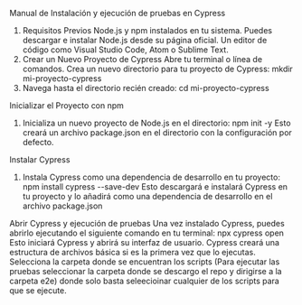 Manual de Instalación y ejecución de pruebas en Cypress

 1. Requisitos Previos
Node.js y npm instalados en tu sistema. Puedes descargar e instalar Node.js desde su página oficial.
Un editor de código como Visual Studio Code, Atom o Sublime Text.
 2. Crear un Nuevo Proyecto de Cypress
Abre tu terminal o línea de comandos.
Crea un nuevo directorio para tu proyecto de Cypress:
mkdir mi-proyecto-cypress
 3. Navega hasta el directorio recién creado:
cd mi-proyecto-cypress

Inicializar el Proyecto con npm
 1. Inicializa un nuevo proyecto de Node.js en el directorio:
    npm init -y
Esto creará un archivo package.json en el directorio con la configuración por defecto.

Instalar Cypress
1. Instala Cypress como una dependencia de desarrollo en tu proyecto:
   npm install cypress --save-dev
Esto descargará e instalará Cypress en tu proyecto y lo añadirá como una dependencia de desarrollo en el archivo package.json

Abrir Cypress y ejecución de pruebas
Una vez instalado Cypress, puedes abrirlo ejecutando el siguiente comando en tu terminal:
   npx cypress open
Esto iniciará Cypress y abrirá su interfaz de usuario. Cypress creará una estructura de archivos básica si es la primera vez que lo ejecutas.
Selecciona la carpeta donde se encuentran los scripts (Para ejecutar las pruebas seleccionar la carpeta donde se descargo el repo y dirigirse a la carpeta e2e) donde solo basta seleecioinar cualquier de los scripts para que se ejecute.
